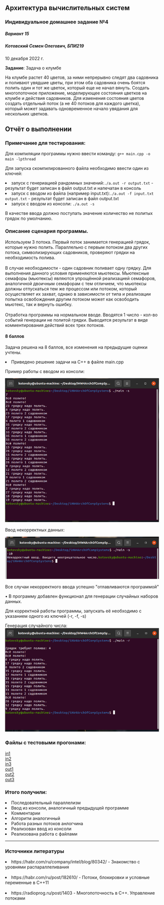## Архитектура вычислительных систем
### Индивидуальное домашнее задание №4
##### Вариант 15


##### Котовский Семен Олегович, БПИ219
10 декабря 2022 г.



<b>Задание</b>: Задача о клумбе

На клумбе растет 40 цветов, за ними непрерывно следят
два садовника и поливают увядшие цветы, при этом оба садовника очень 
боятся полить один и тот же цветок, который еще не начал вянуть. Создать
многопоточное приложение, моделирующее состояния цветков на клумбе и 
действия садовников. Для изменения состояния цветов создать
отдельный поток (а не 40 потоков для каждого цветка), который может
задавать одновременное начало увядания для нескольких цветков.

## Отчёт о выполнении

### Примечание для тестирования:

Для компиляции программы нужно ввести команду:
<code>g++ main.cpp -o main -lpthread</code>

Для запуска скомпилированного файла необходимо ввести один из ключей: 


<li>запуск с генериацией рандомных значений:<code>./a.out -r output.txt</code>  - результат будет записан в файл output.txt и напечатан в консоль
<li>запуск с вводом из файла (например input.txt):<code>./a.out -f input.txt output.txt</code>  - результат будет записан в файл output.txt
<li>запуск с вводом из консоли: <code>./a.out -s</code>




В качестве ввода должно поступать значение количество не политых грядок по умолчанию.

### Описание сценария программы.

Используем 3 потока. Первый поток занимается генерацией грядок, которые нужно полить. 
Параллельно с первым потоком два других потока, символизирующих садовников, проверяют грядки на необходимость полива.<br><br> В случае необходимости - один 
садовник поливает одну грядку. Для выполнения данного условия применяются мьютексы. Мьютексные семафоры (мьютексы) являются упрощённой реализацией семафоров, аналогичной двоичным семафорам с тем отличием, что мьютексы должны отпускаться тем же процессом или потоком, который осуществляет их захват, однако в зависимости от типа и реализации попытка освобождения другим потоком может как освободить мьютекс, так и вернуть ошибку.
<br><br>
Отработка программы на нормальном вводе. Вводятся 1 число - кол-во событий генерации не политой грядки. Выводится результат в виде комментирования действий всех трех потоков.

#### 8	баллов
Задача решена на 8 баллов,  все изменения на предыдущие оценки учтены.
<li>	Приведено решение задачи на C++ в файле main.cpp</li>


Пример работы с вводом из консоли: 

![img](imgs/scr1.png)

Ввод некорректных данных: 

![img](imgs/scr2.png)


Все случаи некорректного ввода успешно "отлавливаются программой"


• В программу добавлен функционал для генерации случайных наборов данных.

Для корректной работы программы, запускать её необходимо с указанием одного из ключей (-r, -f, -s)


Генерация случайного числа:
![img](imgs/scr3.png)

### Файлы с тестовыми прогонами:

[in1](tests/in1.txt)<br>
[in2](tests/in2.txt)<br>
[in3](tests/in3.txt)<br>
[out1](tests/out1.txt)<br>
[out2](tests/out1.txt)<br>
[out3](tests/out1.txt)<br>

### Итого получили:

<li>Последовательный параллелизм
<li>Ввод из консоли, аналогичный предыдущей программе
<li>Комментарии
<li>Алгоритм аналогичный
<li>Работа разных потоков анлогчина
<li>Реализован ввод из консоли
<li>Реализована работа с файлами

<br>
<hr>

### Источники литературы

<li>https://habr.com/ru/company/intel/blog/80342/ - Знакомство с уровнями распараллеливания
<br><br>
<li>https://habr.com/ru/post/182610/ - Потоки, блокировки и условные переменные в C++11
<br><br>
<li>https://radioprog.ru/post/1403 - Многопоточность в C++. Управление потоками